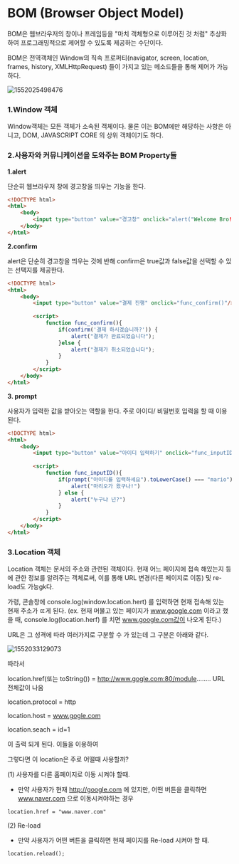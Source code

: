 # BOM (Browser Object Model)

BOM은 웹브라우저의 창이나 프레임등을 "마치 객체형으로 이루어진 것 처럼" 추상화 하여 프로그래밍적으로 제어할 수 있도록 제공하는 수단이다. 

BOM은 전역객체인 Window의 직속 프로퍼티(navigator, screen, location, frames, history, XMLHttpRequest) 들이 가지고 있는 메소드들을 통해 제어가 가능하다.

![1552025498476](C:\Users\ASUS\AppData\Roaming\Typora\typora-user-images\1552025498476.png)







### 1.Window 객체

Window객체는 모든 객체가 소속된 객체이다.  물론 이는 BOM에만 해당하는 사항은 아니고, DOM, JAVASCRIPT CORE 의 상위 객체이기도 하다.



### 2.사용자와 커뮤니케이션을 도와주는 BOM Property들

**1.alert**

단순히 웹브라우저 창에 경고창을 띄우는 기능을 한다. 

```html
<!DOCTYPE html>
<html>
    <body>
        <input type="button" value="경고창" onclick="alert("Welcome Bro!")"/>
    </body>
</html>	
```



**2.confirm**

alert은 단순히 경고창을 띄우는 것에 반해 confirm은 true값과 false값을 선택할 수 있는 선택지를 제공한다. 

```html
<!DOCTYPE html>
<html>
    <body>
        <input type="button" value="결제 진행" onclick="func_confirm()"/>
    
    	<script>
            function func_confirm(){
                if(confirm('결제 하시겠습니까?')) {
                    alert("결제가 완료되었습니다");
                }else {
                    alert("결제가 취소되었습니다");
                }
            }
        </script>
    </body>
</html>	
```



**3. prompt**

사용자가 입력한 값을 받아오는 역할을 한다. 주로 아이디/ 비밀번호 입력을 할 때 이용된다.

```html
<!DOCTYPE html>
<html>
    <body>
        <input type="button" value="아이디 입력하기" onclick="func_inputID()"/>
    
    	<script>
            function func_inputID(){
                if(prompt("아이디를 입력하세요").toLowerCase() === "mario") {
                    alert("마리오가 왔구나!")
                } else {
                    alert("누구냐 넌?")
                }
            }
        </script>
    </body>
</html>	
```



### 3.Location 객체

Location 객체는 문서의 주소와 관련된 객체이다.  현재 어느 페이지에 접속 해있는지 등에 관한 정보를 알려주는 객체로써, 이를 통해 URL 변경(다른 페이지로 이동) 및 re-load도 가능gk다.

가령, 콘솔창에 console.log(window.location.hert) 를 입력하면 현재 접속해 있는 현재 주소가 ㄸ게 된다. (ex. 현재 머물고 있는 페이지가 www.google.com 이라고 했을 때, console.log(location.herf) 를 치면 www.google.com값이 나오게 된다.)

 URL은 그 성격에 따라 여러가지로 구분할 수 가 있는데 그 구분은 아래와 같다.



![1552033129073](C:\Users\ASUS\AppData\Roaming\Typora\typora-user-images\1552033129073.png)



따라서 

location.href(또는 toString()) = http://www.gogle.com:80/module........ URL 전체값이 나옴

location.protocol = http

location.host = www.gogle.com

location.seach = id=1 

이 출력 되게 된다. 이들을 이용하여



그렇다면 이 location은 주로 어떨때 사용할까?

(1) 사용자를 다른 홈페이지로 이동 시켜야 할때.

- 만약 사용자가 현재 http://google.com 에 있지만, 어떤 버튼을 클릭하면 www.naver.com 으로 이동시켜야하는 경우

```html
location.href = "www.naver.com" 
```

(2) Re-load

- 만약 사용자가 어떤 버튼을 클릭하면 현재 페이지를 Re-load 시켜야 할 때.

```
location.reload();
```

